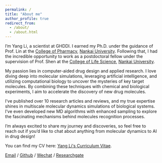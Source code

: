 ```yaml
---
permalink: /
title: "About me"
author_profile: true
redirect_from: 
  - /about/
  - /about.html
---
```


I’m Yang Li, a scientist at GHDDI. I earned my Ph.D. under the guidance of Prof. Lin at the [College of Pharmacy](https://pharmacy.nankai.edu.cn/), [Nankai University](https://www.nankai.edu.cn/). Following that, I had the incredible opportunity to work as a postdoctoral fellow under the supervision of Prof. Shen at the [College of Life Science](https://sky.nankai.edu.cn/), [Nankai University](https://www.nankai.edu.cn/).

My passion lies in computer-aided drug design and applied research. I love diving deep into molecular simulations, leveraging artificial intelligence, and utilizing computational biology to uncover the mysteries of key target molecules. By combining these techniques with chemical and biological experiments, I aim to accelerate the discovery of new drug molecules.

I’ve published over 10 research articles and reviews, and my true expertise shines in multiscale molecular dynamics simulations of biological systems. I’ve even developed new MD algorithms with enhanced sampling to explore the fascinating mechanisms behind molecules recognition processes.

I’m always excited to share my journey and discoveries, so feel free to reach out if you’d like to chat about anything from molecular dynamics to AI in drug design!

You can find my CV here: [Yang Li's Curriculum Vitae](../assets/Curriculum_Vitae_YangLi.pdf).

[Email](mailto:yang.li@ghddi.org) / [Github](https://github.com/yangli59) / [Wechat](../images/wechat.jpg) / [Researchgate](https://www.researchgate.net/profile/Yang-Li-802)

